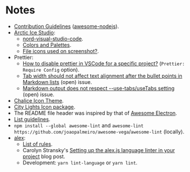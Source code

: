 # Notes

- [Contribution Guidelines](https://github.com/sindresorhus/awesome-nodejs/blob/main/contributing.md) ([awesome-nodejs](https://github.com/sindresorhus/awesome-nodejs)).
- [Arctic Ice Studio](https://github.com/arcticicestudio):
  - [nord-visual-studio-code](https://github.com/arcticicestudio/nord-visual-studio-code).
  - [Colors and Palettes](https://www.nordtheme.com/docs/colors-and-palettes).
  - [File icons used on screenshot?](https://github.com/arcticicestudio/nord-visual-studio-code/issues/157).
- Prettier:
  - [How to disable prettier in VSCode for a specific project?](https://dev.to/gulshansaini/how-to-disable-prettier-in-vscode-for-a-specific-project-2a48) (`Prettier: Require Config` option).
  - [Tab width should not affect text alignment after the bullet points in Markdown lists](https://github.com/prettier/prettier/issues/5019) (open) issue.
  - [Markdown output does not respect --use-tabs/useTabs setting](https://github.com/prettier/prettier/issues/8782) (open) issue.
- [Chalice Icon Theme](https://marketplace.visualstudio.com/items?itemName=artlaman.chalice-icon-theme).
- [City Lights Icon package](https://marketplace.visualstudio.com/items?itemName=Yummygum.city-lights-icon-vsc).
- The README file header was inspired by that of [Awesome Electron](https://github.com/sindresorhus/awesome-electron).
- [List guidelines](https://github.com/sindresorhus/awesome/blob/main/pull_request_template.md).
- `npm install --global awesome-lint` and `awesome-lint https://github.com/joaopalmeiro/awesome-vega`/`awesome-lint` (locally).
- [alex](https://github.com/get-alex/alex):
  - [List of rules](https://github.com/retextjs/retext-equality/blob/main/rules.md).
  - Carolyn Stransky's [Setting up the alex.js language linter in your project](https://dev.to/meeshkan/setting-up-the-alex-js-language-linter-in-your-project-3bpl) blog post.
  - Development: `yarn lint-language` or `yarn lint`.
